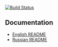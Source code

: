 [![Build Status](https://secure.travis-ci.org/stfalcon-studio/livestreet.png?branch=master)](https://travis-ci.org/stfalcon-studio/livestreet)

Documentation
-------------

*   [English README](https://github.com/livestreet/livestreet/blob/master/Readme.EN.txt)
*   [Russian README](https://github.com/livestreet/livestreet/blob/master/Readme.RU.txt)
